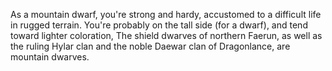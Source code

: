 As a mountain dwarf, you're strong and hardy,
accustomed to a difficult life in rugged terrain. You're
probably on the tall side (for a dwarf), and tend toward
lighter coloration, The shield dwarves of northern
Faerun, as well as the ruling Hylar clan and the noble
Daewar clan of Dragonlance, are mountain dwarves.

